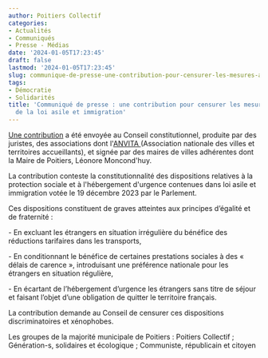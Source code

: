 ```yaml
---
author: Poitiers Collectif
categories:
- Actualités
- Communiqués
- Presse - Médias
date: '2024-01-05T17:23:45'
draft: false
lastmod: '2024-01-05T17:23:45'
slug: communique-de-presse-une-contribution-pour-censurer-les-mesures-anticonstitutionnelles-de-la-loi-asile-et-immigration
tags:
- Démocratie
- Solidarités
title: 'Communiqué de presse : une contribution pour censurer les mesures anticonstitutionnelles
  de la loi asile et immigration'
---
```


[Une contribution](https://www.anvita.fr/assets/Uploads/CONTRIBUTION-EXTERIEURE-AU-CC-ANVITA-Droit-Hebergement.pdf) a été envoyée au Conseil constitutionnel, produite par des juristes, des associations dont l'[ANVITA ](https://www.anvita.fr/)(Association nationale des villes et territoires accueillants), et signée par des maires de villes adhérentes dont la Maire de Poitiers, Léonore Moncond'huy.

La contribution conteste la constitutionnalité des dispositions relatives à la protection sociale et à l'hébergement d'urgence contenues dans loi asile et immigration votée le 19 décembre 2023 par le Parlement.

Ces dispositions constituent de graves atteintes aux principes d’égalité et de fraternité :

\- En excluant les étrangers en situation irrégulière du bénéfice des réductions tarifaires dans les transports,

\- En conditionnant le bénéfice de certaines prestations sociales à des « délais de carence », introduisant une préférence nationale pour les étrangers en situation régulière,

\- En écartant de l’hébergement d’urgence les étrangers sans titre de séjour et faisant l’objet d’une obligation de quitter le territoire français.

La contribution demande au Conseil de censurer ces dispositions discriminatoires et xénophobes.

Les groupes de la majorité municipale de Poitiers : Poitiers Collectif ; Génération-s, solidaires et écologique ; Communiste, républicain et citoyen
